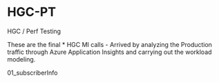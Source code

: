 # HGC-PT
HGC / Perf Testing

These are the final * HGC MI calls - Arrived by analyzing the Production traffic through Azure Application Insights and carrying out the workload modeling.

01_subscriberInfo
